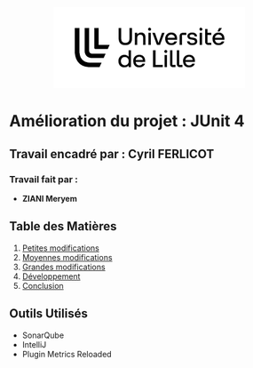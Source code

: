 <p align="center">
    <img src="screen/logo.png" alt="Logo du Projet" />
</p>

# Amélioration du projet : JUnit 4 

## Travail encadré par : Cyril FERLICOT

### Travail fait par :
- **ZIANI Meryem**

## Table des Matières
1. [Petites modifications](#outils-utilisés)
2. [Moyennes modifications](#présentation-globale-du-projet)
3. [Grandes modifications](#historique-du-logiciel)
4. [Développement](#architecture-logicielle)
5. [Conclusion](#analyse-approfondie)

## Outils Utilisés
- SonarQube
- IntelliJ
- Plugin Metrics Reloaded
